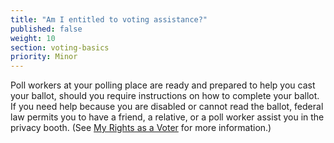```yaml
---
title: "Am I entitled to voting assistance?"
published: false
weight: 10
section: voting-basics
priority: Minor
---
```

Poll workers at your polling place are ready and prepared to help you cast your ballot, should you require instructions on how to complete your ballot. If you need help because you are disabled or cannot read the ballot, federal law permits you to have a friend, a relative, or a poll worker assist you in the privacy booth. (See [My Rights as a Voter](#section-rights-as-a-voter) for more information.)  
